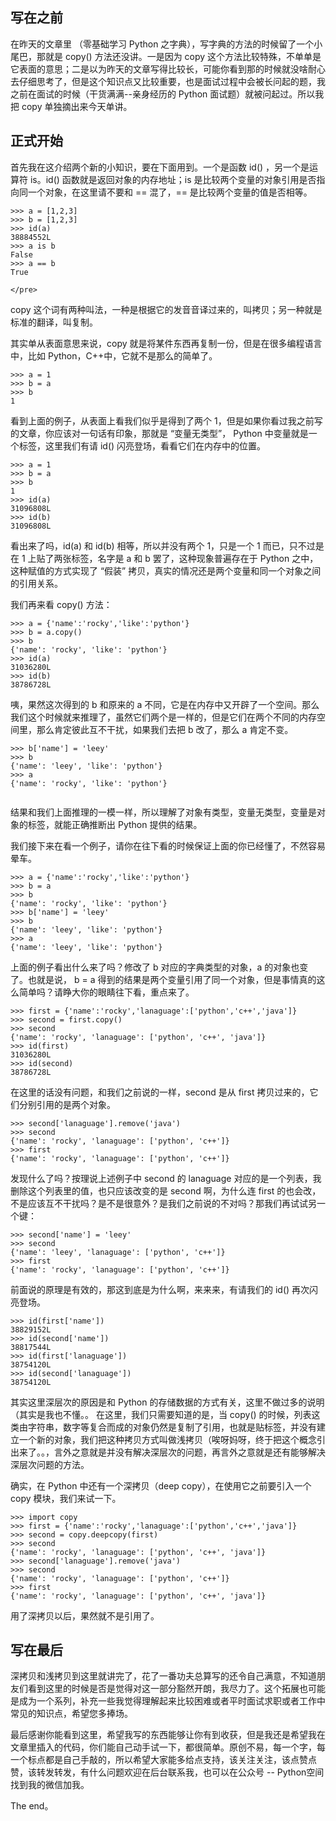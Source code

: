 ## 写在之前

在昨天的文章里 （零基础学习 Python 之字典），写字典的方法的时候留了一个小尾巴，那就是 copy() 方法还没讲。一是因为 copy 这个方法比较特殊，不单单是它表面的意思；二是以为昨天的文章写得比较长，可能你看到那的时候就没啥耐心去仔细思考了，但是这个知识点又比较重要，也是面试过程中会被长问起的题，我之前在面试的时候（干货满满--亲身经历的 Python 面试题）就被问起过。所以我把 copy 单独摘出来今天单讲。

## 正式开始

首先我在这介绍两个新的小知识，要在下面用到。一个是函数 id() ，另一个是运算符 is。id() 函数就是返回对象的内存地址；is 是比较两个变量的对象引用是否指向同一个对象，在这里请不要和 == 混了，== 是比较两个变量的值是否相等。
```
>>> a = [1,2,3]
>>> b = [1,2,3]
>>> id(a)
38884552L
>>> a is b
False
>>> a == b
True

</pre> 
```
copy 这个词有两种叫法，一种是根据它的发音音译过来的，叫拷贝；另一种就是标准的翻译，叫复制。

其实单从表面意思来说，copy 就是将某件东西再复制一份，但是在很多编程语言中，比如 Python，C++中，它就不是那么的简单了。
```
>>> a = 1
>>> b = a
>>> b
1

```
看到上面的例子，从表面上看我们似乎是得到了两个 1，但是如果你看过我之前写的文章，你应该对一句话有印象，那就是 “变量无类型”， Python 中变量就是一个标签，这里我们有请 id() 闪亮登场，看看它们在内存中的位置。
```
>>> a = 1
>>> b = a
>>> b
1
>>> id(a)
31096808L
>>> id(b)
31096808L

```
看出来了吗，id(a) 和 id(b) 相等，所以并没有两个 1，只是一个 1 而已，只不过是在 1 上贴了两张标签，名字是 a 和 b 罢了，这种现象普遍存在于 Python 之中，这种赋值的方式实现了 “假装” 拷贝，真实的情况还是两个变量和同一个对象之间的引用关系。

我们再来看 copy() 方法：
```
>>> a = {'name':'rocky','like':'python'}
>>> b = a.copy()
>>> b
{'name': 'rocky', 'like': 'python'}
>>> id(a)
31036280L
>>> id(b)
38786728L

```
咦，果然这次得到的 b 和原来的 a 不同，它是在内存中又开辟了一个空间。那么我们这个时候就来推理了，虽然它们两个是一样的，但是它们在两个不同的内存空间里，那么肯定彼此互不干扰，如果我们去把 b 改了，那么 a 肯定不变。
```
>>> b['name'] = 'leey'
>>> b
{'name': 'leey', 'like': 'python'}
>>> a
{'name': 'rocky', 'like': 'python'}


```
结果和我们上面推理的一模一样，所以理解了对象有类型，变量无类型，变量是对象的标签，就能正确推断出 Python 提供的结果。

我们接下来在看一个例子，请你在往下看的时候保证上面的你已经懂了，不然容易晕车。
```
>>> a = {'name':'rocky','like':'python'}
>>> b = a
>>> b
{'name': 'rocky', 'like': 'python'}
>>> b['name'] = 'leey'
>>> b
{'name': 'leey', 'like': 'python'}
>>> a
{'name': 'leey', 'like': 'python'}

```
上面的例子看出什么来了吗？修改了 b 对应的字典类型的对象，a 的对象也变了。也就是说， b = a 得到的结果是两个变量引用了同一个对象，但是事情真的这么简单吗？请睁大你的眼睛往下看，重点来了。
```
>>> first = {'name':'rocky','lanaguage':['python','c++','java']}
>>> second = first.copy()
>>> second
{'name': 'rocky', 'lanaguage': ['python', 'c++', 'java']}
>>> id(first)
31036280L
>>> id(second)
38786728L

```
在这里的话没有问题，和我们之前说的一样，second 是从 first 拷贝过来的，它们分别引用的是两个对象。
```
>>> second['lanaguage'].remove('java')
>>> second
{'name': 'rocky', 'lanaguage': ['python', 'c++']}
>>> first
{'name': 'rocky', 'lanaguage': ['python', 'c++']}

```
发现什么了吗？按理说上述例子中 second 的 lanaguage 对应的是一个列表，我删除这个列表里的值，也只应该改变的是 second 啊，为什么连 first 的也会改，不是应该互不干扰吗？是不是很意外？是我们之前说的不对吗？那我们再试试另一个键：
```
>>> second['name'] = 'leey'
>>> second
{'name': 'leey', 'lanaguage': ['python', 'c++']}
>>> first
{'name': 'rocky', 'lanaguage': ['python', 'c++']}

```
前面说的原理是有效的，那这到底是为什么啊，来来来，有请我们的 id() 再次闪亮登场。
```
>>> id(first['name'])
38829152L
>>> id(second['name'])
38817544L
>>> id(first['lanaguage'])
38754120L
>>> id(second['lanaguage'])
38754120L

```
其实这里深层次的原因是和 Python 的存储数据的方式有关，这里不做过多的说明（其实是我也不懂。。 在这里，我们只需要知道的是，当 copy() 的时候，列表这类由字符串，数字等复合而成的对象仍然是复制了引用，也就是贴标签，并没有建立一个新的对象，我们把这种拷贝方式叫做浅拷贝（唉呀妈呀，终于把这个概念引出来了。。，言外之意就是并没有解决深层次的问题，再言外之意就是还有能够解决深层次问题的方法。

确实，在 Python 中还有一个深拷贝（deep copy），在使用它之前要引入一个 copy 模块，我们来试一下。
```
>>> import copy
>>> first = {'name':'rocky','lanaguage':['python','c++','java']}
>>> second = copy.deepcopy(first)
>>> second
{'name': 'rocky', 'lanaguage': ['python', 'c++', 'java']}
>>> second['lanaguage'].remove('java')
>>> second
{'name': 'rocky', 'lanaguage': ['python', 'c++']}
>>> first
{'name': 'rocky', 'lanaguage': ['python', 'c++', 'java']}

```
用了深拷贝以后，果然就不是引用了。

## 写在最后

深拷贝和浅拷贝到这里就讲完了，花了一番功夫总算写的还令自己满意，不知道朋友们看到这里的时候是否是觉得对这一部分豁然开朗，我尽力了。这个拓展也可能是成为一个系列，补充一些我觉得理解起来比较困难或者平时面试求职或者工作中常见的知识点，希望您多捧场。

最后感谢你能看到这里，希望我写的东西能够让你有到收获，但是我还是希望我在文章里插入的代码，你们能自己动手试一下，都很简单。原创不易，每一个字，每一个标点都是自己手敲的，所以希望大家能多给点支持，该关注关注，该点赞点赞，该转发转发，有什么问题欢迎在后台联系我，也可以在公众号 -- Python空间 找到我的微信加我。

The end。
